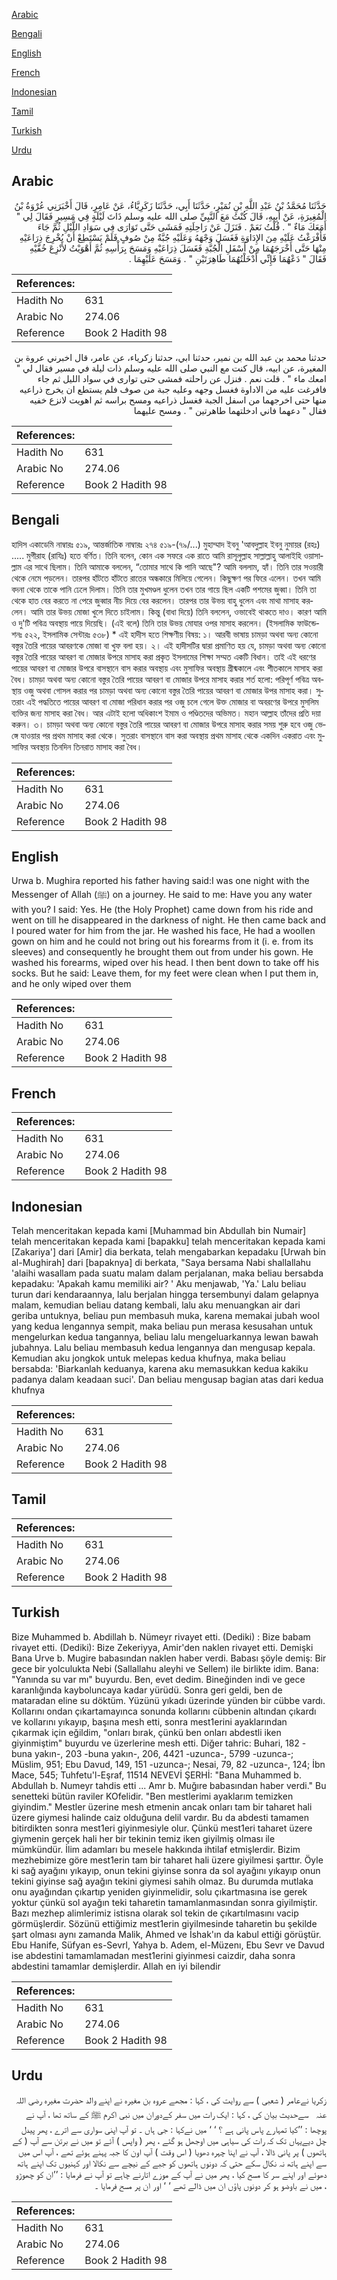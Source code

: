 [Arabic](#arabic)

[Bengali](#bengali)

[English](#english)

[French](#french)

[Indonesian](#indonesian)

[Tamil](#tamil)

[Turkish](#turkish)

[Urdu](#urdu)

## Arabic


<div dir="rtl" lang="ar" style={{fontSize:'larger',backgroundColor:'#f8f9fa',padding:20}}>
حَدَّثَنَا مُحَمَّدُ بْنُ عَبْدِ اللَّهِ بْنِ نُمَيْرٍ، حَدَّثَنَا أَبِي، حَدَّثَنَا زَكَرِيَّاءُ، عَنْ عَامِرٍ، قَالَ أَخْبَرَنِي عُرْوَةُ بْنُ الْمُغِيرَةِ، عَنْ أَبِيهِ، قَالَ كُنْتُ مَعَ النَّبِيِّ صلى الله عليه وسلم ذَاتَ لَيْلَةٍ فِي مَسِيرٍ فَقَالَ لِي ‏"‏ أَمَعَكَ مَاءٌ ‏"‏ ‏.‏ قُلْتُ نَعَمْ ‏.‏ فَنَزَلَ عَنْ رَاحِلَتِهِ فَمَشَى حَتَّى تَوَارَى فِي سَوَادِ اللَّيْلِ ثُمَّ جَاءَ فَأَفْرَغْتُ عَلَيْهِ مِنَ الإِدَاوَةِ فَغَسَلَ وَجْهَهُ وَعَلَيْهِ جُبَّةٌ مِنْ صُوفٍ فَلَمْ يَسْتَطِعْ أَنْ يُخْرِجَ ذِرَاعَيْهِ مِنْهَا حَتَّى أَخْرَجَهُمَا مِنْ أَسْفَلِ الْجُبَّةِ فَغَسَلَ ذِرَاعَيْهِ وَمَسَحَ بِرَأْسِهِ ثُمَّ أَهْوَيْتُ لأَنْزِعَ خُفَّيْهِ فَقَالَ ‏"‏ دَعْهُمَا فَإِنِّي أَدْخَلْتُهُمَا طَاهِرَتَيْنِ ‏"‏ ‏.‏ وَمَسَحَ عَلَيْهِمَا ‏.‏
</div>
<div style={{backgroundColor:'#f8f9fa',padding:20, marginBottom: 10}}><table> <thead> <tr> <th>References:</th> <th></th> </tr> </thead> <tbody><tr><td>Hadith No</td><td>631</td></tr><tr><td>Arabic No</td><td>274.06</td></tr><tr><td>Reference</td><td>Book 2 Hadith 98</td></tr></tbody></table></div>


<div dir="rtl" lang="ar" style={{fontSize:'larger',backgroundColor:'#f8f9fa',padding:20}}>
حدثنا محمد بن عبد الله بن نمير، حدثنا ابي، حدثنا زكرياء، عن عامر، قال اخبرني عروة بن المغيرة، عن ابيه، قال كنت مع النبي صلى الله عليه وسلم ذات ليلة في مسير فقال لي " امعك ماء " . قلت نعم . فنزل عن راحلته فمشى حتى توارى في سواد الليل ثم جاء فافرغت عليه من الاداوة فغسل وجهه وعليه جبة من صوف فلم يستطع ان يخرج ذراعيه منها حتى اخرجهما من اسفل الجبة فغسل ذراعيه ومسح براسه ثم اهويت لانزع خفيه فقال " دعهما فاني ادخلتهما طاهرتين " . ومسح عليهما
</div>
<div style={{backgroundColor:'#f8f9fa',padding:20, marginBottom: 10}}><table> <thead> <tr> <th>References:</th> <th></th> </tr> </thead> <tbody><tr><td>Hadith No</td><td>631</td></tr><tr><td>Arabic No</td><td>274.06</td></tr><tr><td>Reference</td><td>Book 2 Hadith 98</td></tr></tbody></table></div>

## Bengali


<div dir="ltr" lang="bn" style={{fontSize:'larger',backgroundColor:'#f8f9fa',padding:20}}>
হাদিস একাডেমি নাম্বারঃ ৫১৯, আন্তর্জাতিক নাম্বারঃ ২৭৪ ৫১৯-(৭৯/...) মুহাম্মাদ ইবনু 'আবদুল্লাহ ইবনু নুমায়র (রহঃ) ..... মুগীরাহ (রাযিঃ) হতে বর্ণিত। তিনি বলেন, কোন এক সফরে এক রাতে আমি রাসূলুল্লাহ সাল্লাল্লাহু আলাইহি ওয়াসাল্লাম এর সাথে ছিলাম। তিনি আমাকে বললেন, “তোমার সাথে কি পানি আছে"? আমি বললাম, হ্যাঁ। তিনি তার সওয়ারী থেকে নেমে পড়লেন। তারপর হাঁটতে হাঁটতে রাতের অন্ধকারে মিলিয়ে গেলেন। কিছুক্ষণ পর ফিরে এলেন। তখন আমি বদনা থেকে তাকে পানি ঢেলে দিলাম। তিনি তার মুখমণ্ডল ধুলেন তখন তার গায়ে ছিল একটি পশমের জুব্বা। তিনি তা থেকে হাত বের করতে না পেরে জুব্বার নীচ দিয়ে বের করলেন। তারপর তার উভয় বাহু ধুলেন এবং মাথা মাসাহ করলেন। আমি তার উভয় মোজা খুলে দিতে চাইলাম। কিন্তু (বাধা দিয়ে) তিনি বললেন, ওভাবেই থাকতে দাও। কারণ আমি ও দু'টি পবিত্র অবস্থায় পায়ে দিয়েছি। (এই বলে) তিনি তার উভয় মোযার ওপর মাসাহ করলেন। (ইসলামিক ফাউন্ডেশনঃ ৫২২, ইসলামিক সেন্টারঃ ৫৩৮) * এই হাদীস হতে শিক্ষণীয় বিষয়: ১। আরবী ভাষায় চামড়া অথবা অন্য কোনো বস্তুর তৈরি পায়ের আবরণকে মোজা বা খুফ বলা হয়। ২। এই হাদীসটির দ্বারা প্রমাণিত হয় যে, চামড়া অথবা অন্য কোনো বস্তুর তৈরি পায়ের আবরণ বা মোজার উপরে মাসাহ করা প্রকৃত ইসলামের শিক্ষা সম্মত একটি বিধান। তাই এই ধরণের পায়ের আবরণ বা মোজার উপরে বাসস্থানে বাস করার অবস্থায় এবং মুসাফির অবস্থায় গ্রীষ্মকালে এবং শীতকালে মাসাহ করা বৈধ। চামড়া অথবা অন্য কোনো বস্তুর তৈরি পায়ের আবরণ বা মোজার উপরে মাসাহ করার শর্ত হলো: পরিপূর্ণ পবিত্র অবস্থায় ওজু অথবা গোসল করার পর চামড়া অথবা অন্য কোনো বস্তুর তৈরি পায়ের আবরণ বা মোজার উপর মাসাহ করা। সুতরাং এই পদ্ধতিতে পায়ের আবরণ বা মোজা পরিধান করার পর ওজু চলে গেলে উক্ত মোজার বা অবরণের উপরে মুসলিম ব্যক্তির জন্য মাসাহ করা বৈধ। আর এটাই হলো অধিকাংশ ইমাম ও পণ্ডিতদের অভিমত। মহান আল্লাহ তাঁদের প্রতি দয়া করুন। ৩। চামড়া অথবা অন্য কোনো বস্তুর তৈরি পায়ের আবরণ বা মোজার উপরে মাসাহ করার সময় শুরু হবে ওজু ভেঙ্গে যাওয়ার পর প্রথম মাসাহ করা থেকে। সুতরাং বাসস্থানে বাস করা অবস্থায় প্রথম মাসাহ থেকে একদিন একরাত এবং মুসাফির অবস্থায় তিনদিন তিনরাত মাসাহ করা বৈধ।
</div>
<div style={{backgroundColor:'#f8f9fa',padding:20, marginBottom: 10}}><table> <thead> <tr> <th>References:</th> <th></th> </tr> </thead> <tbody><tr><td>Hadith No</td><td>631</td></tr><tr><td>Arabic No</td><td>274.06</td></tr><tr><td>Reference</td><td>Book 2 Hadith 98</td></tr></tbody></table></div>

## English


<div dir="ltr" lang="en" style={{fontSize:'larger',backgroundColor:'#f8f9fa',padding:20}}>
Urwa b. Mughira reported his father having said:I was one night with the Messenger of Allah (ﷺ) on a journey. He said to me: Have you any water with you? I said: Yes. He (the Holy Prophet) came down from his ride and went on till he disappeared in the darkness of night. He then came back and I poured water for him from the jar. He washed his face, He had a woollen gown on him and he could not bring out his forearms from it (i. e. from its sleeves) and consequently he brought them out from under his gown. He washed his forearms, wiped over his head. I then bent down to take off his socks. But he said: Leave them, for my feet were clean when I put them in, and he only wiped over them
</div>
<div style={{backgroundColor:'#f8f9fa',padding:20, marginBottom: 10}}><table> <thead> <tr> <th>References:</th> <th></th> </tr> </thead> <tbody><tr><td>Hadith No</td><td>631</td></tr><tr><td>Arabic No</td><td>274.06</td></tr><tr><td>Reference</td><td>Book 2 Hadith 98</td></tr></tbody></table></div>

## French


<div dir="ltr" lang="fr" style={{fontSize:'larger',backgroundColor:'#f8f9fa',padding:20}}>

</div>
<div style={{backgroundColor:'#f8f9fa',padding:20, marginBottom: 10}}><table> <thead> <tr> <th>References:</th> <th></th> </tr> </thead> <tbody><tr><td>Hadith No</td><td>631</td></tr><tr><td>Arabic No</td><td>274.06</td></tr><tr><td>Reference</td><td>Book 2 Hadith 98</td></tr></tbody></table></div>

## Indonesian


<div dir="ltr" lang="id" style={{fontSize:'larger',backgroundColor:'#f8f9fa',padding:20}}>
Telah menceritakan kepada kami [Muhammad bin Abdullah bin Numair] telah menceritakan kepada kami [bapakku] telah menceritakan kepada kami [Zakariya'] dari [Amir] dia berkata, telah mengabarkan kepadaku [Urwah bin al-Mughirah] dari [bapaknya] di berkata, "Saya bersama Nabi shallallahu 'alaihi wasallam pada suatu malam dalam perjalanan, maka beliau bersabda kepadaku: 'Apakah kamu memiliki air? ' Aku menjawab, 'Ya.' Lalu beliau turun dari kendaraannya, lalu berjalan hingga tersembunyi dalam gelapnya malam, kemudian beliau datang kembali, lalu aku menuangkan air dari geriba untuknya, beliau pun membasuh muka, karena memakai jubah wool yang kedua lengannya sempit, maka beliau pun merasa kesusahan untuk mengelurkan kedua tangannya, beliau lalu mengeluarkannya lewan bawah jubahnya. Lalu beliau membasuh kedua lengannya dan mengusap kepala. Kemudian aku jongkok untuk melepas kedua khufnya, maka beliau bersabda: 'Biarkanlah keduanya, karena aku memasukkan kedua kakiku padanya dalam keadaan suci'. Dan beliau mengusap bagian atas dari kedua khufnya
</div>
<div style={{backgroundColor:'#f8f9fa',padding:20, marginBottom: 10}}><table> <thead> <tr> <th>References:</th> <th></th> </tr> </thead> <tbody><tr><td>Hadith No</td><td>631</td></tr><tr><td>Arabic No</td><td>274.06</td></tr><tr><td>Reference</td><td>Book 2 Hadith 98</td></tr></tbody></table></div>

## Tamil


<div dir="ltr" lang="ta" style={{fontSize:'larger',backgroundColor:'#f8f9fa',padding:20}}>

</div>
<div style={{backgroundColor:'#f8f9fa',padding:20, marginBottom: 10}}><table> <thead> <tr> <th>References:</th> <th></th> </tr> </thead> <tbody><tr><td>Hadith No</td><td>631</td></tr><tr><td>Arabic No</td><td>274.06</td></tr><tr><td>Reference</td><td>Book 2 Hadith 98</td></tr></tbody></table></div>

## Turkish


<div dir="ltr" lang="tr" style={{fontSize:'larger',backgroundColor:'#f8f9fa',padding:20}}>
Bize Muhammed b. Abdillah b. Nümeyr rivayet etti. (Dediki) : Bize babam rivayet etti. (Dediki): Bize Zekeriyya, Amir'den naklen rivayet etti. Demişki Bana Urve b. Mugire babasından naklen haber verdi. Babası şöyle demiş: Bir gece bir yolculukta Nebi (Sallallahu aleyhi ve Sellem) ile birlikte idim. Bana: "Yanında su var mı" buyurdu. Ben, evet dedim. Bineğinden indi ve gece karanlığında kayboluncaya kadar yürüdü. Sonra geri geldi, ben de mataradan eline su döktüm. Yüzünü yıkadı üzerinde yünden bir cübbe vardı. Kollarını ondan çıkartamayınca sonunda kollarını cübbenin altından çıkardı ve kollarını yıkayıp, başına mesh etti, sonra mest1erini ayaklarından çıkarmak için eğildim, "onları bırak, çünkü ben onları abdestli iken giyinmiştim" buyurdu ve üzerlerine mesh etti. Diğer tahric: Buhari, 182 -buna yakın-, 203 -buna yakın-, 206, 4421 -uzunca-, 5799 -uzunca-; Müslim, 951; Ebu Davud, 149, 151 -uzunca-; Nesai, 79, 82 -uzunca-, 124; İbn Mace, 545; Tuhfetu'l-Eşraf, 11514 NEVEVİ ŞERHİ: "Bana Muhammed b. Abdullah b. Numeyr tahdis etti ... Amr b. Muğıre babasından haber verdi." Bu senetteki bütün raviler KOfelidir. "Ben mestlerimi ayaklarım temizken giyindim." Mestler üzerine mesh etmenin ancak onları tam bir taharet hali üzere giymesi halinde caiz olduğuna delil vardır. Bu da abdesti tamamen bitirdikten sonra mest1eri giyinmesiyle olur. Çünkü mest1eri taharet üzere giymenin gerçek hali her bir tekinin temiz iken giyilmiş olması ile mümkündür. İlim adamları bu mesele hakkında ihtilaf etmişlerdir. Bizim mezhebimize göre mest1erin tam bir taharet hali üzere giyilmesi şarttır. Öyle ki sağ ayağını yıkayıp, onun tekini giyinse sonra da sol ayağını yıkayıp onun tekini giyinse sağ ayağın tekini giymesi sahih olmaz. Bu durumda mutlaka onu ayağından çıkartıp yeniden giyinmelidir, solu çıkartmasına ise gerek yoktur çünkü sol ayağın teki taharetin tamamlanmasından sonra giyilmiştir. Bazı mezhep alimlerimiz istisna olarak sol tekin de çıkartılmasını vacip görmüşlerdir. Sözünü ettiğimiz mest1erin giyilmesinde taharetin bu şekilde şart olması aynı zamanda Malik, Ahmed ve İshak'ın da kabul ettiği görüştür. Ebu Hanife, Süfyan es-Sevrl, Yahya b. Adem, el-Müzenı, Ebu Sevr ve Davud ise abdestini tamamlamadan mest1erini giyinmesi caizdir, daha sonra abdestini tamamlar demişlerdir. Allah en iyi bilendir
</div>
<div style={{backgroundColor:'#f8f9fa',padding:20, marginBottom: 10}}><table> <thead> <tr> <th>References:</th> <th></th> </tr> </thead> <tbody><tr><td>Hadith No</td><td>631</td></tr><tr><td>Arabic No</td><td>274.06</td></tr><tr><td>Reference</td><td>Book 2 Hadith 98</td></tr></tbody></table></div>

## Urdu


<div dir="rtl" lang="ur" style={{fontSize:'larger',backgroundColor:'#f8f9fa',padding:20}}>
زکریا نےعامر ( شعبی ) سے روایت کی ، کہا : مجھے عروہ بن مغیرہ نے اپنے والد حضرت مغیرہ ‌رضی ‌اللہ ‌عنہ ‌ ‌ سےحدیث بیان کی ، کہا : ایک رات میں سفر کےدوران میں نبی اکرم ﷺ کے ساتھ تھا ، آپ نے پوچھا : ’’کیا تمہارے پاس پانی ہے ؟ ‘ ‘ میں نےکہا : جی ہاں ۔ تو آپ اپنی سواری سے اترے ، پھر پیدل چل دیےیہاں تک کہ رات کی سیاہی میں اوجھل ہو گئے ، پھر ( واپس ) آئے تو میں نے برتن سے آپ ( کے ہاتھوں ) پر پانی ڈالا ، آپ نے اپنا چہرہ دھویا ( اس وقت ) آپ اون کا جبہ پہنے ہوئے تھے ، آپ اس میں سے اپنے ہاتھ نہ نکال سکے حتی کہ دونوں ہاتھوں کو جبے کے نیچے سے نکالا اور کہنیوں تک اپنے ہاتھ دھوئے اور اپنے سر کا مسح کیا ، پھر میں نے آپ کے موزے اتارنے چاہے تو آپ نے فرمایا : ’’ان کو چھوڑو ، میں نے باوضو ہو کر دونوں پاؤں ان میں ڈالے تھے ‘ ‘ اور ان پر مسح فرمایا ۔
</div>
<div style={{backgroundColor:'#f8f9fa',padding:20, marginBottom: 10}}><table> <thead> <tr> <th>References:</th> <th></th> </tr> </thead> <tbody><tr><td>Hadith No</td><td>631</td></tr><tr><td>Arabic No</td><td>274.06</td></tr><tr><td>Reference</td><td>Book 2 Hadith 98</td></tr></tbody></table></div>